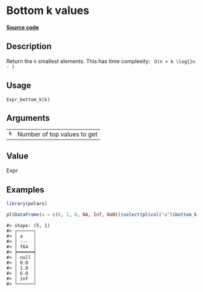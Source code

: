 

# Bottom k values

[**Source code**](https://github.com/pola-rs/r-polars/tree/8387e0a88c6889e6449b053999aada405c241066/R/expr__expr.R#L1430)

## Description

Return the <code>k</code> smallest elements. This has time complexity:
<code class="reqn"> O(n + k \log{}n - ) </code>

## Usage

<pre><code class='language-R'>Expr_bottom_k(k)
</code></pre>

## Arguments

<table>
<tr>
<td style="white-space: nowrap; font-family: monospace; vertical-align: top">
<code id="Expr_bottom_k_:_k">k</code>
</td>
<td>
Number of top values to get
</td>
</tr>
</table>

## Value

Expr

## Examples

``` r
library(polars)

pl$DataFrame(a = c(6, 1, 0, NA, Inf, NaN))$select(pl$col("a")$bottom_k(5))
```

    #> shape: (5, 1)
    #> ┌──────┐
    #> │ a    │
    #> │ ---  │
    #> │ f64  │
    #> ╞══════╡
    #> │ null │
    #> │ 0.0  │
    #> │ 1.0  │
    #> │ 6.0  │
    #> │ inf  │
    #> └──────┘
